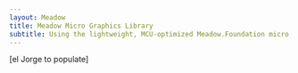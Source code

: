 ```yaml
---
layout: Meadow
title: Meadow Micro Graphics Library
subtitle: Using the lightweight, MCU-optimized Meadow.Foundation micro GraphicsLibrary with Meadow.
---
```


[el Jorge to populate]
